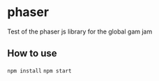 # phaser
Test of the phaser js library for the global gam jam

## How to use

`npm install`
`npm start`